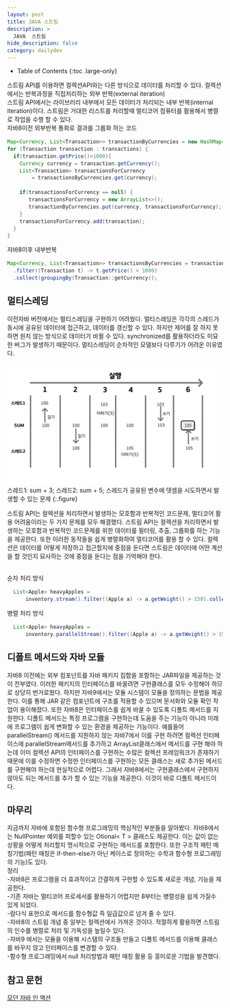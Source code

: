 ```yaml
---
layout: post
title: JAVA 스트림
description: >
  JAVA  스트림
hide_description: false
category: dailydev
---
```



- Table of Contents
{:toc .large-only}

스트림 API를 이용하면 컬렉션API와는 다른 방식으로 데이터를 처리할 수 있다.
컬렉션에서는 반복과정을 직접처리하는 외부 반복(external iteration)<br>
스트림 API에서는 라이브러리 내부에서 모든 데이터가 처리되는 내부 반복(internal iteration)이다.
스트림은 거대한 리스트를 처리할때 멀티코어 컴퓨터를 활용해서 병렬로 작업을 수행 할 수 있다.
<br>
자바8이전 외부반복 통화로 결과를 그룹화 하는 코드
```java
Map<Currency, List<Transaction>> transactionByCurrencies = new HashMap<>();
for (Transaction transaction : transactions) {
  if(transaction.getPrice()>1000){
    Currency currency = transaction.getCurrency();
    List<Transaction> transactionsForCurrency 
        = transactionsByCurrencies.get(currency);

    if(transactionsForCurrency == null) {
       transactionsForCurrency = new ArrayList<>();
       transactionByCurrencies.put(currency, transactionsForCurrency);
    }
    transactionsForCurrency.add(transaction);
  }    
}
```
자바8이후 내부반복
```java
Map<Currency, List<Transaction>> transactionsByCurrencies = transactions.stream()
  .filter((Transaction t) -> t.getPrice() > 1000)
  .collect(groupingBy(Transaction::getCurrency));
```

## 멀티스레딩 
이전자바 버전에서는 멀티스레딩을 구현하기 어려웠다.
멀티스레딩은 각각의 스레드가 동시에 공유된 데이터에 접근하고, 데이터를 갱신할 수 있다.
하지만 제어를 잘 하지 못하면 원치 않는 방식으로 데이터가 바뀔 수 있다.
synchronized를 활용하더라도 미묘한 버그가 발생하기 때문이다.
멀티스레딩이 순차적인 모델보다 다루기가 어려운 이유였다.

![Full-width image](/assets/img/blog/thred.jpg)
스레드1: sum + 3; 스레드2: sum + 5; 스레드가 공유된 변수에 뎃셈을 시도하면서 발생할 수 있는 문제
{:.figure}


스트림 API는 컬렉션을 처리하면서 발생하는 모호함과 반복적인 코드문제, 멀티코어 활용 어려움이라는 두 가지 
문제를 모두 해결했다. 스트림 API는 컬렉션을 처리하면서 발생하는 모호함과 반복적인 코드문제를 위한 데이터를 필터링, 추출, 그룹화를 하는 기능을 제공한다. 또한 이러한 동작들을 쉽게 병렬화하여 멀티코어를 활용 할 수 있다.
컬렉션은 데이터를 어떻게 저장하고 접근할지에 중점을 둔다면 스트림은 데이터에 어떤 계산을 할 것인지 묘사하는 것에 중점을 둔다는 점을 기억해야 한다.

<br>순차 처리 방식 
```java
  List<Apple> heavyApples =
      inventory.stream().filter((Apple a) -> a.getWeight() > 150).collect(toList());
```
병렬 처리 방식
```java
  List<Apple> heavyApples =
      inventory.parallelStream().filter((Apple a) -> a.getWeight() > 150).collect(toList());
```

## 디폴트 메서드와 자바 모듈
자바8 이전에는 외부 컴포넌트를 자바 패키지 집합을 포함하는 JAR파일을 제공하는 것이 전부였다.
이러한 패키지의 인터페이스를 바꿀려면 구현클래스를 모두 수정해야 하므로 상당히 번거로웠다.
하지만 자바9에서는 모듈 시스템이 모듈을 정의하는 문법을 제공한다. 이를 통해 JAR 같은 컴포넌트에 구조를 적용할 수 있으며 문서화와 모듈 확인 작업이 용이해졌다. 또한 자바8은 인터페이스를 쉽게 바꿀 수 있도록 디폴트 메서드를 지원한다. 디폴트 메서드는 특정 프로그램을 구현하는데 도움을 주는 기능이 아니라 미래에 프로그램이 쉽게 변화할 수 있는 환경을 제공하는 기능이다. 예를들어 parallelStream() 메서드를 지원하지 않는 자바7에서 이를 구현 하려면 컬렉션 인터페이스에 parallelStream메서드를 추가하고 ArrayList클래스에서 메서드를 구현 해야 하는데 이미 컬렉션 API의 인터페이스를 구현하는 수많은 컬렉션 프레임워크가 존재하기 때문에 이를 수정하면 수정한 인터페이스를 구현하는 모든 클래스는 새로 추가된 메서드를 구현해야 하는데 현실적으로 어렵다.
그래서 자바8에서는 구현클래스에서 구현하지 않아도 되는 메서드를 추가 할 수 있는 기능을 제공한다.
이것이 바로 디폴트 메서드이다.

## 마무리
지금까지 자바에 포함된 함수형 프로그래밍의 핵심적인 부분들을 알아봤다.
자바8에서는 NullPointer 예외를 피할수 있는 Otional< T > 클래스도 제공한다.
이는 값이 없는 상황을 어떻게 처리할지 명시적으로 구현하는 메서드를 포함한다.
또한 구조적 패턴 매칭기법(패턴 매칭은 if-then-else가 아닌 케이스로 정의하는 수학과 함수형 프로그래밍의 기능)도 있다.
<br>정리<br>
-자바8은 프로그램을 더 효과적이고 간결하게 구현할 수 있도록 새로운 개념, 기능을 제공한다.<br>
-기존 자바는 멀티코어 프로세서를 활용하기 어렵지만 8부터는 병렬성을 쉽게 가질수 있게 되었다.<br>
-람다식 표현으로 메서드를 함수형값 즉 일급값으로 넘겨 줄 수 있다.<br>
-자바8의 스트림 개념 중 일부는 컬렉션에서 가져온 것이다. 적절하게 활용하면 스트림의 인수를 병렬로 처리 및 가독성을 높일수 있다.<br>
-자바9 에서는 모듈을 이용해 시스템의 구조들 만들고 디폴트 메서드를 이용해 클래스를 바꾸지 않고 인터페이스를 변경할 수 있다.<br>
-함수형 프로그래밍에서 null 처리방법과 패턴 매칭 활용 등 흥미로운 기법을 발견했다.


## 참고 문헌
[모던 자바 인 액션](https://www.aladin.co.kr/shop/wproduct.aspx?ItemId=200069290)
